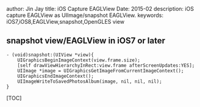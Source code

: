 author: Jin Jay
title: iOS Capture EAGLView
Date: 2015-02
description: iOS capture EAGLView as UIImage/snapshot EAGLView.
keywords:   iOS7,iOS8,EAGLView,snapshot,OpenGLES view

## snapshot view/EAGLView in iOS7 or later
	
	- (void)snapshot:(UIView *view){
	    UIGraphicsBeginImageContext(view.frame.size);
	    [self drawViewHierarchyInRect:view.frame afterScreenUpdates:YES];
	    UIImage *image = UIGraphicsGetImageFromCurrentImageContext();
	    UIGraphicsEndImageContext();
	    UIImageWriteToSavedPhotosAlbum(image, nil, nil, nil);
	}


[TOC]